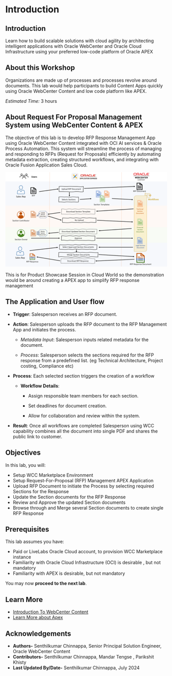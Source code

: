# Introduction

## Introduction

Learn how to build scalable solutions with cloud agility by architecting intelligent applications with Oracle WebCenter and Oracle Cloud Infrastructure using your preferred low-code platform of Oracle APEX


## About this Workshop

Organizations are made up of processes and processes revolve around documents. This lab would help participants to build Content Apps quickly using Oracle WebCenter Content and low code platform like APEX.

*Estimated Time:* 3 hours

## About Request For Proposal Management System using WebCenter Content & APEX

The objective of this lab is to develop RFP Response Management App using Oracle WebCenter Content integrated with OCI AI services & Oracle Process Automation. This system will streamline the process of managing and responding to RFPs (Request for Proposals) efficiently by automating metadata extraction, creating structured workflows, and integrating with Oracle Fusion Application Sales Cloud.


![Workshop Architecture](./images/rfp_mgmt_workshop_architecture.png "RFP Management Workshop Architecture")


This is for Product Showcase Session in Cloud World so the demonstration would be around creating a APEX app to simplify RFP response management

## The Application and User flow

* **Trigger**: Salesperson receives an RFP document.

* **Action**: Salesperson uploads the RFP document to the RFP Management App and initiates the process.

    * *Metadata Input*: Salesperson inputs related metadata for the document.

    * *Process*: Salesperson selects the sections required for the RFP response from a predefined list. (eg Technical Architecture, Project costing, Compliance etc)

* **Process**: Each selected section triggers the creation of a workflow

    * **Workflow Details**:

        * Assign responsible team members for each section.

        * Set deadlines for document creation.

        * Allow for collaboration and review within the system.

* **Result**: Once all workflows are completed Salesperson using WCC capability combines all the document into single PDF and shares the public link to customer.


## Objectives

In this lab, you will:

* Setup WCC Marketplace Environment
* Setup Request-For-Proposal (RFP) Management APEX Application
* Upload RFP Document to initiate the Process by selecting required Sections for the Response
* Update the Section documents for the RFP Response
* Review and Approve the updated Section documents
* Browse through and Merge several Section documents to create single RFP Response

## Prerequisites

This lab assumes you have:

* Paid or LiveLabs Oracle Cloud account, to provision WCC Marketplace instance
* Familiarity with Oracle Cloud Infrastructure (OCI) is desirable , but not mandatory
* Familiarity with APEX is desirable, but not mandatory

You may now **proceed to the next lab**.

## Learn More

* [Introduction To WebCenter Content](https://docs.oracle.com/en/middleware/webcenter/content/12.2.1.4/index.html)
* [Learn More about Apex ](https://apex.oracle.com/en/)

## Acknowledgements

* **Authors-** Senthilkumar Chinnappa, Senior Principal Solution Engineer, Oracle WebCenter Content
* **Contributors-** Senthilkumar Chinnappa, Mandar Tengse , Parikshit Khisty
* **Last Updated By/Date-** Senthilkumar Chinnappa, July 2024
